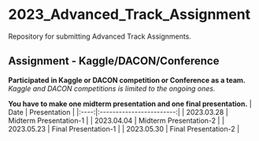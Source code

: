 # 2023_Advanced_Track_Assignment

Repository for submitting Advanced Track Assignments.

## Assignment - Kaggle/DACON/Conference
**Participated in Kaggle or DACON competition or Conference as a team.**   
*Kaggle and DACON competitions is limited to the ongoing ones.*


**You have to make one midterm presentation and one final presentation.**
| Date | Presentation |
|:----:|:------------------------:|
| 2023.03.28 | Midterm Presentation-1 | 
| 2023.04.04 | Midterm Presentation-2 |
| 2023.05.23 | Final Presentation-1 |
| 2023.05.30 | Final Presentation-2 |
